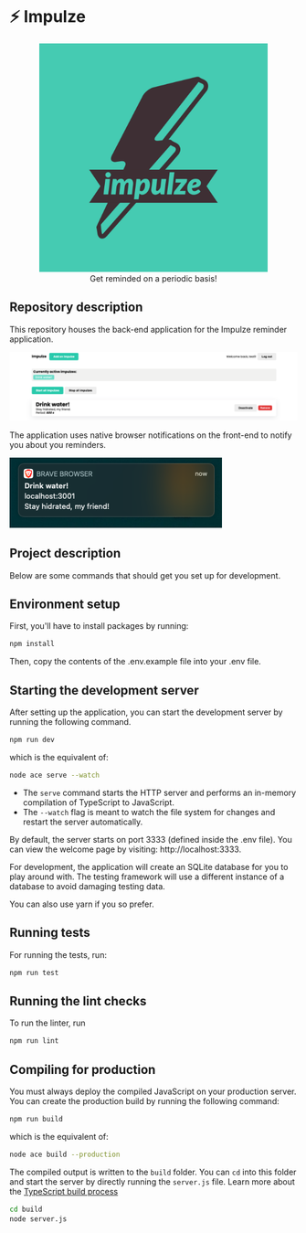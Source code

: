 # ⚡️ Impulze

<p align="center">
<img src="docs/app_logo.jpg" width=400>
<br />
Get reminded on a periodic basis!
</p>

## Repository description

This repository houses the back-end application for the Impulze reminder application.

![Image of the application's home page](docs/app_preview.png)

The application uses native browser notifications on the front-end to notify you about you reminders.

![Image of the application's notifications](docs/notification_example.png)

## Project description

Below are some commands that should get you set up for development.

## Environment setup

First, you'll have to install packages by running:

```bash
npm install
```

Then, copy the contents of the .env.example file into your .env file.

## Starting the development server
After setting up the application, you can start the development server by running the following command.

```bash
npm run dev
```

which is the equivalent of:

```sh
node ace serve --watch
```

- The `serve` command starts the HTTP server and performs an in-memory compilation of TypeScript to JavaScript.
- The `--watch` flag is meant to watch the file system for changes and restart the server automatically.

By default, the server starts on port 3333 (defined inside the .env file). You can view the welcome page by visiting: http://localhost:3333.

For development, the application will create an SQLite database for you to play around with. The testing framework will use a different instance of a database to avoid damaging testing data.

You can also use yarn if you so prefer.

## Running tests

For running the tests, run:

```bash
npm run test
```

## Running the lint checks

To run the linter, run

```bash
npm run lint
```

## Compiling for production
You must always deploy the compiled JavaScript on your production server. You can create the production build by running the following command:

```bash
npm run build
```

which is the equivalent of:

```sh
node ace build --production
```

The compiled output is written to the `build` folder. You can `cd` into this folder and start the server by directly running the `server.js` file. Learn more about the [TypeScript build process](./fundamentals/typescript-build-process.md)

```sh
cd build
node server.js
```
